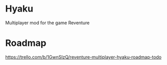 # Hyaku
Multiplayer mod for the game Reventure

# Roadmap
https://trello.com/b/1GwnSIzQ/reventure-multiplayer-hyaku-roadmap-todo
